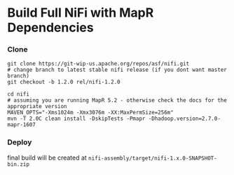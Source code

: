 Build Full NiFi with MapR Dependencies
======================================

### Clone
```
git clone https://git-wip-us.apache.org/repos/asf/nifi.git
# change branch to latest stable nifi release (if you dont want master branch)
git checkout -b 1.2.0 rel/nifi-1.2.0
```

```
cd nifi
# assuming you are running MapR 5.2 - otherwise check the docs for the appropriate version
MAVEN_OPTS="-Xms1024m -Xmx3076m -XX:MaxPermSize=256m"
mvn -T 2.0C clean install -DskipTests -Pmapr -Dhadoop.version=2.7.0-mapr-1607
```

### Deploy
final build will be created at `nifi-assembly/target/nifi-1.x.0-SNAPSHOT-bin.zip`

